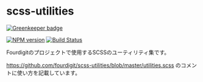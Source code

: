 # scss-utilities

[![Greenkeeper badge](https://badges.greenkeeper.io/fourdigit/scss-utilities.svg)](https://greenkeeper.io/)

[![NPM version][npm-image]][npm-url] [![Build Status][travis-image]][travis-url]

Fourdigitのプロジェクトで使用するSCSSのユーティリティ集です。


[npm-image]: https://img.shields.io/npm/v/@fourdigit/scss-utilities.svg
[npm-url]: https://www.npmjs.com/package/@fourdigit/scss-utilities

[travis-image]: https://travis-ci.com/fourdigit/scss-utilities.svg?branch=master
[travis-url]: https://travis-ci.com/fourdigit/scss-utilities


https://github.com/fourdigit/scss-utilities/blob/master/utilities.scss のコメントに使い方を記載しています。


